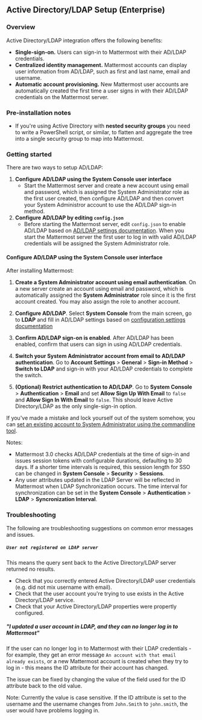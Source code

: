 ## Active Directory/LDAP Setup (Enterprise) 

### Overview 

Active Directory/LDAP integration offers the following benefits: 

- **Single-sign-on.** Users can sign-in to Mattermost with their AD/LDAP credentials.
- **Centralized identity management.** Mattermost accounts can display user information from AD/LDAP, such as first and last name, email and username.
- **Automatic account provisioning.** New Mattermost user accounts are automatically created the first time a user signs in with their AD/LDAP credentials on the Mattermost server. 

### Pre-installation notes

- If you're using Active Directory with **nested security groups** you need to write a PowerShell script, or similar, to flatten and aggregate the tree into a single security group to map into Mattermost.   

### Getting started

There are two ways to setup AD/LDAP: 

1. **Configure AD/LDAP using the System Console user interface**
     - Start the Mattermost server and create a new account using email and password, which is assigned the System Administrator role as the first user created, then configure AD/LDAP and then convert your System Administror account to use the AD/LDAP sign-in method.
2. **Configure AD/LDAP by editing `config.json`**
     - Before starting the Mattermost server, edit `config.json` to enable AD/LDAP based on [AD/LDAP settings documentation](http://docs.mattermost.com/administration/config-settings.html#ldap-settings-enterprise). When you start the Mattermost server the first user to log in with valid AD/LDAP credentials will be assigned the System Administrator role. 

#### Configure AD/LDAP using the System Console user interface 

After installing Mattermost:

1. **Create a System Administrator account using email authentication**. On a new server create an account using email and password, which is automatically assigned the **System Administrator** role since it is the first account created. You may also assign the role to another account.    

2. **Configure AD/LDAP**. Select **System Console** from the main screen, go to **LDAP** and fill in AD/LDAP settings based on [configuration settings documentation](http://docs.mattermost.com/administration/config-settings.html#ldap-settings-enterprise)    

3. **Confirm AD/LDAP sign-on is enabled**.  After AD/LDAP has been enabled, confirm that users can sign in using AD/LDAP credentials. 

4. **Switch your System Administrator account from email to AD/LDAP authentication**. Go to **Account Settings** > **General** > **Sign-in Method** > **Switch to LDAP** and sign-in with your AD/LDAP credentials to complete the switch. 

5. **(Optional) Restrict authentication to AD/LDAP**. Go to **System Console** > **Authentication** > **Email** and set **Allow Sign Up With Email** to `false` and **Allow Sign In With Email** to `false`. This should leave Active Directory/LDAP as the only single-sign-in option. 

If you've made a mistake and lock yourself out of the system somehow, you can [set an existing account to System Administrator using the commandline tool](http://docs.mattermost.com/deployment/on-boarding.html#creating-system-administrator-account-from-commandline). 

Notes: 
- Mattermost 3.0 checks AD/LDAP credentials at the time of sign-in and issues session tokens with configurable durations, defaulting to 30 days. If a shorter time intervals is required, this session length for SSO can be changed in **System Console** > **Security** > **Sessions**.
- Any user attributes updated in the LDAP Server will be reflected in Mattermost when LDAP Synchronization occurs. The time interval for synchronization can be set in the **System Console** > **Authentication** > **LDAP** > **Syncronization Interval**.

### Troubleshooting

The following are troubleshooting suggestions on common error messages and issues. 

##### `User not registered on LDAP server`

This means the query sent back to the Active Directory/LDAP server returned no results. 
- Check that you correctly entered Active Directory/LDAP user credentials (e.g. did not mix username with email).
- Check that the user account you're trying to use exists in the Active Directory/LDAP service.
- Check that your Active Directory/LDAP properties were propertly configured.  

##### "I updated a user account in LDAP, and they can no longer log in to Mattermost"

If the user can no longer log in to Mattermost with their LDAP credentials - for example, they get an error message `An account with that email already exists`, or a new Mattermost account is created when they try to log in - this means the ID attribute for their account has changed. 

The issue can be fixed by changing the value of the field used for the ID attribute back to the old value. 

Note: Currently the value is case sensitive. If the ID attribute is set to the username and the username changes from `John.Smith` to `john.smith`, the user would have problems logging in.   

